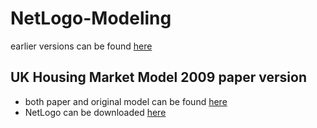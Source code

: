 # NetLogo-Modeling
earlier versions can be found [here](https://github.com/EmbraceLife/shendusuipian/tree/master/complexity_demos)

## UK Housing Market Model 2009 paper version
- both paper and original model can be found [here](http://cress.soc.surrey.ac.uk/housingmarket/ukhm.html)
- NetLogo can be downloaded [here](http://ccl.northwestern.edu/netlogo/)

